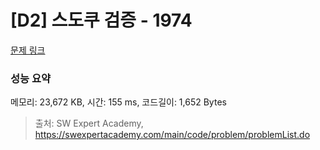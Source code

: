 # [D2] 스도쿠 검증 - 1974 

[문제 링크](https://swexpertacademy.com/main/code/problem/problemDetail.do?contestProbId=AV5Psz16AYEDFAUq) 

### 성능 요약

메모리: 23,672 KB, 시간: 155 ms, 코드길이: 1,652 Bytes



> 출처: SW Expert Academy, https://swexpertacademy.com/main/code/problem/problemList.do